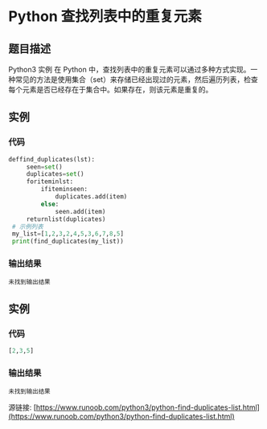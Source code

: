 # Python 查找列表中的重复元素

## 题目描述
Python3 实例
在 Python 中，查找列表中的重复元素可以通过多种方式实现。一种常见的方法是使用集合（set）来存储已经出现过的元素，然后遍历列表，检查每个元素是否已经存在于集合中。如果存在，则该元素是重复的。

## 实例
### 代码
```python
deffind_duplicates(lst):
     seen=set()
     duplicates=set()
     foriteminlst:
         ifiteminseen:
             duplicates.add(item)
         else:
             seen.add(item)
     returnlist(duplicates)
 # 示例列表
 my_list=[1,2,3,2,4,5,3,6,7,8,5]
 print(find_duplicates(my_list))
```
### 输出结果
```
未找到输出结果
```
## 实例
### 代码
```python
[2,3,5]
```
### 输出结果
```
未找到输出结果
```
源链接: [https://www.runoob.com/python3/python-find-duplicates-list.html](https://www.runoob.com/python3/python-find-duplicates-list.html)